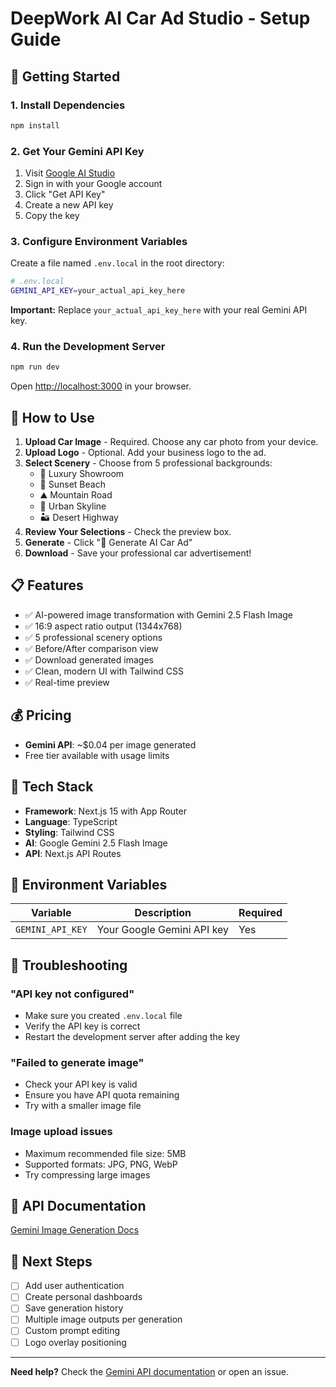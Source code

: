 # DeepWork AI Car Ad Studio - Setup Guide

## 🚀 Getting Started

### 1. Install Dependencies
```bash
npm install
```

### 2. Get Your Gemini API Key

1. Visit [Google AI Studio](https://ai.google.dev/)
2. Sign in with your Google account
3. Click "Get API Key"
4. Create a new API key
5. Copy the key

### 3. Configure Environment Variables

Create a file named `.env.local` in the root directory:

```bash
# .env.local
GEMINI_API_KEY=your_actual_api_key_here
```

**Important:** Replace `your_actual_api_key_here` with your real Gemini API key.

### 4. Run the Development Server

```bash
npm run dev
```

Open [http://localhost:3000](http://localhost:3000) in your browser.

## 🎨 How to Use

1. **Upload Car Image** - Required. Choose any car photo from your device.
2. **Upload Logo** - Optional. Add your business logo to the ad.
3. **Select Scenery** - Choose from 5 professional backgrounds:
   - 🏢 Luxury Showroom
   - 🌅 Sunset Beach
   - ⛰️ Mountain Road
   - 🌃 Urban Skyline
   - 🏜️ Desert Highway
4. **Review Your Selections** - Check the preview box.
5. **Generate** - Click "🚀 Generate AI Car Ad"
6. **Download** - Save your professional car advertisement!

## 📋 Features

- ✅ AI-powered image transformation with Gemini 2.5 Flash Image
- ✅ 16:9 aspect ratio output (1344x768)
- ✅ 5 professional scenery options
- ✅ Before/After comparison view
- ✅ Download generated images
- ✅ Clean, modern UI with Tailwind CSS
- ✅ Real-time preview

## 💰 Pricing

- **Gemini API**: ~$0.04 per image generated
- Free tier available with usage limits

## 🔧 Tech Stack

- **Framework**: Next.js 15 with App Router
- **Language**: TypeScript
- **Styling**: Tailwind CSS
- **AI**: Google Gemini 2.5 Flash Image
- **API**: Next.js API Routes

## 📝 Environment Variables

| Variable | Description | Required |
|----------|-------------|----------|
| `GEMINI_API_KEY` | Your Google Gemini API key | Yes |

## 🚨 Troubleshooting

### "API key not configured"
- Make sure you created `.env.local` file
- Verify the API key is correct
- Restart the development server after adding the key

### "Failed to generate image"
- Check your API key is valid
- Ensure you have API quota remaining
- Try with a smaller image file

### Image upload issues
- Maximum recommended file size: 5MB
- Supported formats: JPG, PNG, WebP
- Try compressing large images

## 📖 API Documentation

[Gemini Image Generation Docs](https://ai.google.dev/gemini-api/docs/image-generation)

## 🎯 Next Steps

- [ ] Add user authentication
- [ ] Create personal dashboards
- [ ] Save generation history
- [ ] Multiple image outputs per generation
- [ ] Custom prompt editing
- [ ] Logo overlay positioning

---

**Need help?** Check the [Gemini API documentation](https://ai.google.dev/gemini-api/docs) or open an issue.

